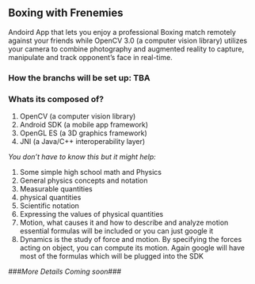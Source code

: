 ## Boxing with Frenemies 
Andoird App that lets you enjoy a professional Boxing match remotely against your friends while OpenCV 3.0  (a computer vision library) utilizes your camera to combine photography and augmented reality to capture, manipulate and track opponent’s face in real-time.


### How the branchs will be set up: TBA


### Whats its composed of?
1. OpenCV (a computer vision library)
2. Android SDK (a mobile app framework)
3. OpenGL ES (a 3D graphics framework)
4. JNI (a Java/C++ interoperability layer)

*You don’t have to know this but it might help:*

1. Some simple high school math and Physics
2. General physics concepts and notation
3. Measurable quantities
4. physical quantities
5. Scientific notation
6. Expressing the values of physical quantities
7. Motion, what causes it and how to describe and analyze motion essential formulas will be included or you can just google it
8. Dynamics is the study of force and motion. By specifying the forces acting on object, you can compute its motion. Again google will have most of the formulas which will be plugged into the SDK


###*More Details Coming soon*###











 
